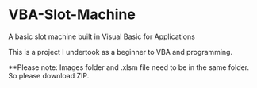 # VBA-Slot-Machine
A basic slot machine built in Visual Basic for Applications

This is a project I undertook as a beginner to VBA and programming.

**Please note: Images folder and .xlsm file need to be in the same folder. So please download ZIP.
